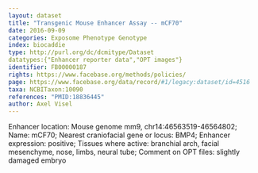 ```yaml
---
layout: dataset  
title: "Transgenic Mouse Enhancer Assay -- mCF70"  
date: 2016-09-09  
categories: Exposome Phenotype Genotype  
index: biocaddie  
type: http://purl.org/dc/dcmitype/Dataset  
datatypes:{"Enhancer reporter data","OPT images"}  
identifier: FB00000187  
rights: https://www.facebase.org/methods/policies/  
page: https://www.facebase.org/data/record/#1/legacy:dataset/id=4516  
taxa: NCBITaxon:10090  
references: "PMID:18836445"  
author: Axel Visel
---
```

 Enhancer location: Mouse genome mm9, chr14:46563519-46564802; Name: mCF70; Nearest craniofacial gene or locus: BMP4; Enhancer expression: positive; Tissues where active: branchial arch, facial mesenchyme, nose, limbs, neural tube; Comment on OPT files: slightly damaged embryo 
